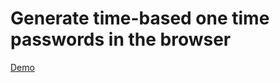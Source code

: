 # Generate time-based one time passwords in the browser


[Demo](https://milchalpenl.github.io/totp/?key=tey2d5fjjtniaybr)


